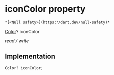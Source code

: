 


# iconColor property




    *[<Null safety>](https://dart.dev/null-safety)*


[Color](https://api.flutter.dev/flutter/dart-ui/Color-class.html)? iconColor
  
_read / write_






## Implementation

```dart
Color? iconColor;


```







